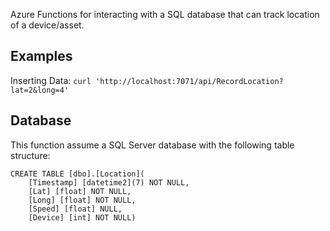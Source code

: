 Azure Functions for interacting with a SQL database that can track location of a device/asset.

## Examples

Inserting Data: `curl 'http://localhost:7071/api/RecordLocation?lat=2&long=4'`

## Database

This function assume a SQL Server database with the following table structure:

    CREATE TABLE [dbo].[Location](
        [Timestamp] [datetime2](7) NOT NULL,
        [Lat] [float] NOT NULL,
        [Long] [float] NOT NULL,
        [Speed] [float] NULL,
        [Device] [int] NOT NULL)